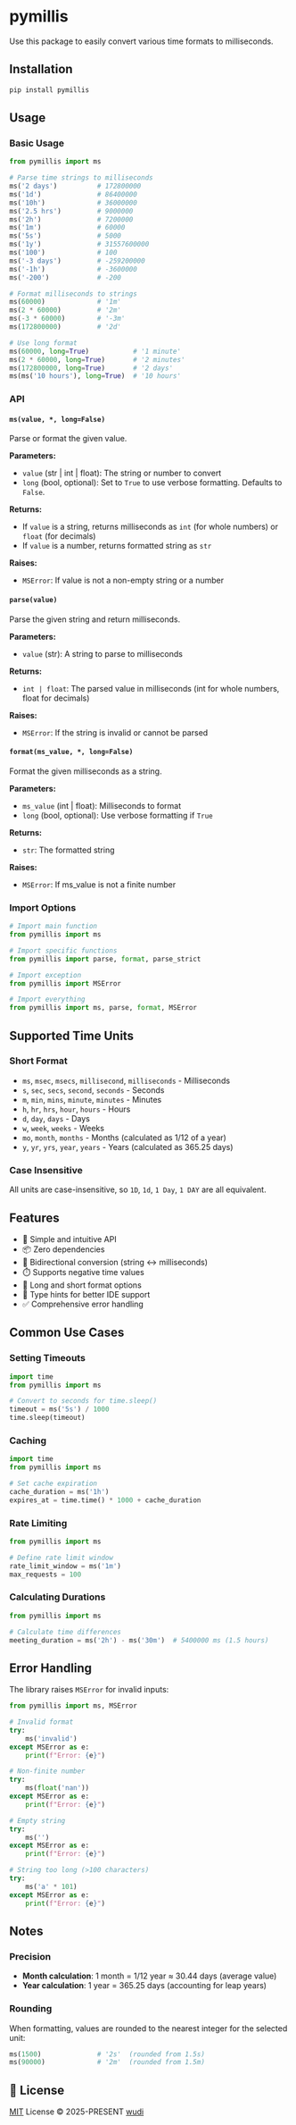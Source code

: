 # pymillis

Use this package to easily convert various time formats to milliseconds.

## Installation

```bash
pip install pymillis
```

## Usage

### Basic Usage

```python
from pymillis import ms

# Parse time strings to milliseconds
ms('2 days')          # 172800000
ms('1d')              # 86400000
ms('10h')             # 36000000
ms('2.5 hrs')         # 9000000
ms('2h')              # 7200000
ms('1m')              # 60000
ms('5s')              # 5000
ms('1y')              # 31557600000
ms('100')             # 100
ms('-3 days')         # -259200000
ms('-1h')             # -3600000
ms('-200')            # -200

# Format milliseconds to strings
ms(60000)             # '1m'
ms(2 * 60000)         # '2m'
ms(-3 * 60000)        # '-3m'
ms(172800000)         # '2d'

# Use long format
ms(60000, long=True)           # '1 minute'
ms(2 * 60000, long=True)       # '2 minutes'
ms(172800000, long=True)       # '2 days'
ms(ms('10 hours'), long=True)  # '10 hours'
```

### API

#### `ms(value, *, long=False)`

Parse or format the given value.

**Parameters:**
- `value` (str | int | float): The string or number to convert
- `long` (bool, optional): Set to `True` to use verbose formatting. Defaults to `False`.

**Returns:**
- If `value` is a string, returns milliseconds as `int` (for whole numbers) or `float` (for decimals)
- If `value` is a number, returns formatted string as `str`

**Raises:**
- `MSError`: If value is not a non-empty string or a number

#### `parse(value)`

Parse the given string and return milliseconds.

**Parameters:**
- `value` (str): A string to parse to milliseconds

**Returns:**
- `int | float`: The parsed value in milliseconds (int for whole numbers, float for decimals)

**Raises:**
- `MSError`: If the string is invalid or cannot be parsed

#### `format(ms_value, *, long=False)`

Format the given milliseconds as a string.

**Parameters:**
- `ms_value` (int | float): Milliseconds to format
- `long` (bool, optional): Use verbose formatting if `True`

**Returns:**
- `str`: The formatted string

**Raises:**
- `MSError`: If ms_value is not a finite number

### Import Options

```python
# Import main function
from pymillis import ms

# Import specific functions
from pymillis import parse, format, parse_strict

# Import exception
from pymillis import MSError

# Import everything
from pymillis import ms, parse, format, MSError
```

## Supported Time Units

### Short Format

- `ms`, `msec`, `msecs`, `millisecond`, `milliseconds` - Milliseconds
- `s`, `sec`, `secs`, `second`, `seconds` - Seconds
- `m`, `min`, `mins`, `minute`, `minutes` - Minutes
- `h`, `hr`, `hrs`, `hour`, `hours` - Hours
- `d`, `day`, `days` - Days
- `w`, `week`, `weeks` - Weeks
- `mo`, `month`, `months` - Months (calculated as 1/12 of a year)
- `y`, `yr`, `yrs`, `year`, `years` - Years (calculated as 365.25 days)

### Case Insensitive

All units are case-insensitive, so `1D`, `1d`, `1 Day`, `1 DAY` are all equivalent.

## Features

- 🚀 Simple and intuitive API
- 📦 Zero dependencies
- 🔄 Bidirectional conversion (string ↔ milliseconds)
- ⏱️ Supports negative time values
- 📝 Long and short format options
- 🎯 Type hints for better IDE support
- ✅ Comprehensive error handling

## Common Use Cases

### Setting Timeouts

```python
import time
from pymillis import ms

# Convert to seconds for time.sleep()
timeout = ms('5s') / 1000
time.sleep(timeout)
```

### Caching

```python
import time
from pymillis import ms

# Set cache expiration
cache_duration = ms('1h')
expires_at = time.time() * 1000 + cache_duration
```

### Rate Limiting

```python
from pymillis import ms

# Define rate limit window
rate_limit_window = ms('1m')
max_requests = 100
```

### Calculating Durations

```python
from pymillis import ms

# Calculate time differences
meeting_duration = ms('2h') - ms('30m')  # 5400000 ms (1.5 hours)
```

## Error Handling

The library raises `MSError` for invalid inputs:

```python
from pymillis import ms, MSError

# Invalid format
try:
    ms('invalid')
except MSError as e:
    print(f"Error: {e}")

# Non-finite number
try:
    ms(float('nan'))
except MSError as e:
    print(f"Error: {e}")

# Empty string
try:
    ms('')
except MSError as e:
    print(f"Error: {e}")

# String too long (>100 characters)
try:
    ms('a' * 101)
except MSError as e:
    print(f"Error: {e}")
```

## Notes

### Precision

- **Month calculation**: 1 month = 1/12 year ≈ 30.44 days (average value)
- **Year calculation**: 1 year = 365.25 days (accounting for leap years)

### Rounding

When formatting, values are rounded to the nearest integer for the selected unit:

```python
ms(1500)              # '2s'  (rounded from 1.5s)
ms(90000)             # '2m'  (rounded from 1.5m)
```

## 📜 License

[MIT](./LICENSE) License &copy; 2025-PRESENT [wudi](https://github.com/WuChenDi)
